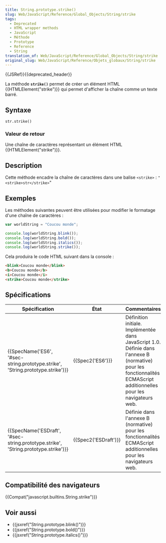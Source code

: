 ```yaml
---
title: String.prototype.strike()
slug: Web/JavaScript/Reference/Global_Objects/String/strike
tags:
  - Deprecated
  - HTML wrapper methods
  - JavaScript
  - Méthode
  - Prototype
  - Reference
  - String
translation_of: Web/JavaScript/Reference/Global_Objects/String/strike
original_slug: Web/JavaScript/Reference/Objets_globaux/String/strike
---
```

{{JSRef}}{{deprecated_header}}

La méthode **`strike()`** permet de créer un élément HTML {{HTMLElement("strike")}} qui permet d'afficher la chaîne comme un texte barré.

## Syntaxe

    str.strike()

### Valeur de retour

Une chaîne de caractères représentant un élément HTML {{HTMLElement("strike")}}.

## Description

Cette méthode encadre la chaîne de caractères dans une balise `<strike>` :
`"<strike>str</strike>`"

## Exemples

Les méthodes suivantes peuvent être utilisées pour modifier le formatage d'une chaîne de caractères :

```js
var worldString = "Coucou monde";

console.log(worldString.blink());
console.log(worldString.bold());
console.log(worldString.italics());
console.log(worldString.strike());
```

Cela produira le code HTML suivant dans la console :

```html
<blink>Coucou monde</blink>
<b>Coucou monde</b>
<i>Coucou monde</i>
<strike>Coucou monde</strike>
```

## Spécifications

| Spécification                                                                                                | État                         | Commentaires                                                                                                                                                           |
| ------------------------------------------------------------------------------------------------------------ | ---------------------------- | ---------------------------------------------------------------------------------------------------------------------------------------------------------------------- |
| {{SpecName('ES6', '#sec-string.prototype.strike', 'String.prototype.strike')}}     | {{Spec2('ES6')}}         | Définition initiale. Implémentée dans JavaScript 1.0. Définie dans l'annexe B (normative) pour les fonctionnalités ECMAScript additionnelles pour les navigateurs web. |
| {{SpecName('ESDraft', '#sec-string.prototype.strike', 'String.prototype.strike')}} | {{Spec2('ESDraft')}} | Définie dans l'annexe B (normative) pour les fonctionnalités ECMAScript additionnelles pour les navigateurs web.                                                       |

## Compatibilité des navigateurs

{{Compat("javascript.builtins.String.strike")}}

## Voir aussi

- {{jsxref("String.prototype.blink()")}}
- {{jsxref("String.prototype.bold()")}}
- {{jsxref("String.prototype.italics()")}}
